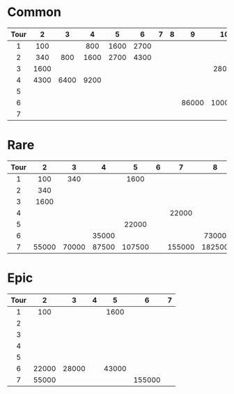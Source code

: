 
# Common
| Tour |    2    |    3    |    4    |    5    |    6    |    7    |    8    |    9    |    10   |
|:----:|:-------:|:-------:|:-------:|:-------:|:-------:|:-------:|:-------:|:-------:|:-------:|
|   1  |     100 |         |     800 |    1600 |    2700 |         |         |         |         |
|   2  |     340 |     800 |    1600 |    2700 |    4300 |         |         |         |         |
|   3  |    1600 |         |         |         |         |         |         |         |   28000 |
|   4  |    4300 |    6400 |    9200 |         |         |         |         |         |         |
|   5  |         |         |         |         |         |         |         |         |         |
|   6  |         |         |         |         |         |         |         |   86000 |  100000 |
|   7  |         |         |         |         |         |         |         |         |         |

# Rare
| Tour |    2    |    3    |    4    |    5    |    6    |    7    |    8    |
|:----:|:-------:|:-------:|:-------:|:-------:|:-------:|:-------:|:-------:|
|   1  |     100 |     340 |         |    1600 |         |         |         |
|   2  |     340 |         |         |         |         |         |         |
|   3  |    1600 |         |         |         |         |         |         |
|   4  |         |         |         |         |         |   22000 |         |
|   5  |         |         |         |   22000 |         |         |         |
|   6  |         |         |   35000 |         |         |         |   73000 |
|   7  |   55000 |   70000 |   87500 |  107500 |         |  155000 |  182500 |

# Epic
| Tour |    2    |    3    |    4    |    5    |    6    |    7    |
|:----:|:-------:|:-------:|:-------:|:-------:|:-------:|:-------:|
|   1  |     100 |         |         |    1600 |         |         |
|   2  |         |         |         |         |         |         |
|   3  |         |         |         |         |         |         |
|   4  |         |         |         |         |         |         |
|   5  |         |         |         |         |         |         |
|   6  |   22000 |   28000 |         |   43000 |         |         |
|   7  |   55000 |         |         |         |  155000 |         |
